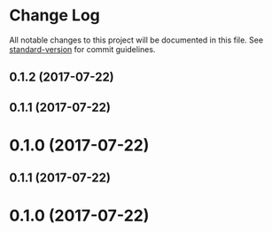 # Change Log

All notable changes to this project will be documented in this file.
See [standard-version](https://github.com/conventional-changelog/standard-version) for commit guidelines.

<a name="0.1.2"></a>
## 0.1.2 (2017-07-22)



<a name="0.1.1"></a>
## 0.1.1 (2017-07-22)



<a name="0.1.0"></a>
# 0.1.0 (2017-07-22)




<a name="0.1.1"></a>
## 0.1.1 (2017-07-22)



<a name="0.1.0"></a>
# 0.1.0 (2017-07-22)
